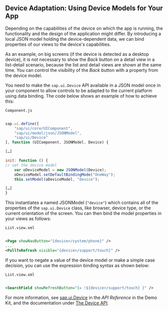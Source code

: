 <!-- loio8dbd35e1577b445d8077b2bc6ad8b958 -->

## Device Adaptation: Using Device Models for Your App

Depending on the capabilities of the device on which the app is running, the functionality and the design of the application might differ. By introducing a local JSON model holding the device-dependent data, we can bind properties of our views to the device's capabilities.

As an example, on big screens \(if the device is detected as a desktop device\), it is not necessary to show the *Back* button on a detail view in a list-detail scenario, because the list and detail views are shown at the same time. You can control the visibility of the *Back* button with a property from the device model.

You need to make the `sap.ui.Device` API available in a JSON model once in your component to allow controls to be adapted to the current platform using data binding. The code below shows an example of how to achieve this:

`Component.js`

```js

sap.ui.define([
	"sap/ui/core/UIComponent",
	"sap/ui/model/json/JSONModel",
	"sap/ui/Device"
], function (UIComponent, JSONModel, Device) {

[…]

init: function () {
// set the device model
	var oDeviceModel = new JSONModel(Device);
	oDeviceModel.setDefaultBindingMode("OneWay");
	this.setModel(oDeviceModel, "device");

[…]
}
```

This instantiates a named JSONModel \(`"device"`\) which contains all of the properties of the `sap.ui.Device` class, like browser, device type, or the current orientation of the screen. You can then bind the model properties in your views as follows:

`List.view.xml`

```xml

<Page showNavButton="{device>/system/phone}" />
...
<PullToRefresh visible="{device>/support/touch}" />
```

If you want to negate a value of the device model or make a simple case decision, you can use the expression binding syntax as shown below:

`List.view.xml`

```xml

<SearchField showRefreshButton="{= !${device>/support/touch} }" />
```

For more information, see [sap.ui.Device](https://ui5.sap.com/#/api/sap.ui.Device) in the *API Reference* in the Demo Kit, and the documentation under [The Device API](../04_Essentials/the-device-api-69a8e46.md).

